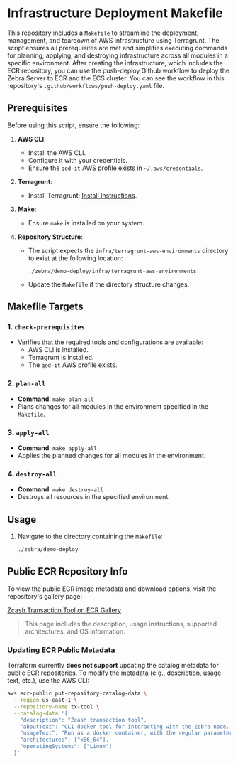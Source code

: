 # Infrastructure Deployment Makefile

This repository includes a `Makefile` to streamline the deployment, management, and teardown of AWS infrastructure using Terragrunt. The script ensures all prerequisites are met and simplifies executing commands for planning, applying, and destroying infrastructure across all modules in a specific environment.
After creating the infrastructure, which includes the ECR repository, you can use the push-deploy Github workflow to deploy the Zebra Server to ECR and the ECS cluster.
You can see the workflow in this repository's `.github/workflows/push-deploy.yaml` file.

## Prerequisites

Before using this script, ensure the following:

1. **AWS CLI**:
   - Install the AWS CLI.
   - Configure it with your credentials.
   - Ensure the `qed-it` AWS profile exists in `~/.aws/credentials`.

2. **Terragrunt**:
   - Install Terragrunt: [Install Instructions](https://terragrunt.gruntwork.io/docs/getting-started/install/).

3. **Make**:
   - Ensure `make` is installed on your system.

4. **Repository Structure**:
   - The script expects the `infra/terragrunt-aws-environments` directory to exist at the following location:
     ```
     ./zebra/demo-deploy/infra/terragrunt-aws-environments
     ```
   - Update the `Makefile` if the directory structure changes.

## Makefile Targets

### 1. `check-prerequisites`
- Verifies that the required tools and configurations are available:
  - AWS CLI is installed.
  - Terragrunt is installed.
  - The `qed-it` AWS profile exists.

### 2. `plan-all`
- **Command**: `make plan-all`
- Plans changes for all modules in the environment specified in the `Makefile`.

### 3. `apply-all`
- **Command**: `make apply-all`
- Applies the planned changes for all modules in the environment.

### 4. `destroy-all`
- **Command**: `make destroy-all`
- Destroys all resources in the specified environment.

## Usage

1. Navigate to the directory containing the `Makefile`:
   ```bash
   ./zebra/demo-deploy

## Public ECR Repository Info

To view the public ECR image metadata and download options, visit the repository's gallery page:

[Zcash Transaction Tool on ECR Gallery](https://gallery.ecr.aws/j7v0v6n9/tx-tool)

> This page includes the description, usage instructions, supported architectures, and OS information.

### Updating ECR Public Metadata

Terraform currently **does not support** updating the catalog metadata for public ECR repositories. To modify the metadata (e.g., description, usage text, etc.), use the AWS CLI:

```bash
aws ecr-public put-repository-catalog-data \
  --region us-east-1 \
  --repository-name tx-tool \
  --catalog-data '{
    "description": "Zcash transaction tool",
    "aboutText": "CLI docker tool for interacting with the Zebra node. Made by qedit.",
    "usageText": "Run as a docker container, with the regular parameters of the tx-tool to choose which node to connect to (ZCASH_NODE_ADDRESS, ZCASH_NODE_PORT, ZCASH_NODE_PROTOCOL)",
    "architectures": ["x86_64"],
    "operatingSystems": ["Linux"]
  }'
